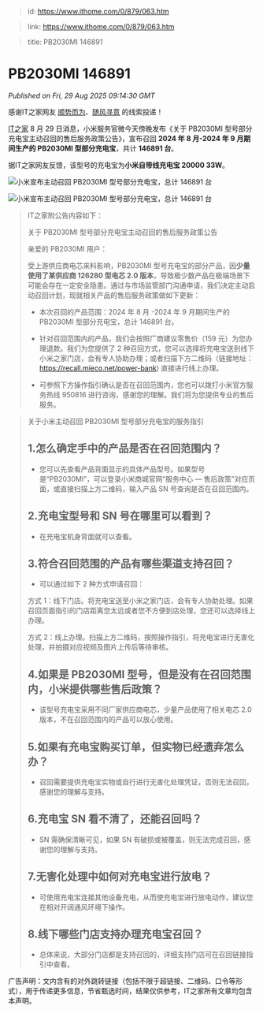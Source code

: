 > id: https://www.ithome.com/0/879/063.htm

> link: https://www.ithome.com/0/879/063.htm

> title: PB2030MI 146891

# PB2030MI 146891
_Published on Fri, 29 Aug 2025 09:14:30 GMT_

感谢IT之家网友 [顺势而为](https://m.ithome.com/html/app/open.html?url=ithome%3A%2F%2Fuserpage%3Fid%3D2157400)、[随风寻意](https://m.ithome.com/html/app/open.html?url=ithome%3A%2F%2Fuserpage%3Fid%3D1685727) 的线索投递！

[IT之家](https://www.ithome.com/) 8 月 29 日消息，小米服务官微今天傍晚发布《关于 PB2030MI 型号部分充电宝主动召回的售后服务政策公告》，宣布召回 **2024 年 8 月-2024 年 9 月期间生产的 PB2030MI 型部分充电宝**，共计 **146891 台**。

据IT之家网友反馈，该型号的充电宝为**小米自带线充电宝 20000 33W**。

![](https://img.ithome.com/newsuploadfiles/2024/4/9f9e6d64-82fc-42e0-bee5-e275ae4e1c1e.png?x-bce-process=image/format,f_auto "小米宣布主动召回 PB2030MI 型号部分充电宝，总计 146891 台")

![](https://qimg.ithome.com/newfiles/2025/8/3587ec98-cc2c-495f-b009-7a4f414aa001.jpg?x-bce-process=image/format,f_auto "小米宣布主动召回 PB2030MI 型号部分充电宝，总计 146891 台")

> IT之家附公告内容如下：
> 
> 关于 PB2030MI 型号部分充电宝主动召回的售后服务政策公告
> 
> 亲爱的 PB2030MI 用户：
> 
> 受上游供应商电芯来料影响，PB2030MI 型号充电宝的部分产品，因**少量使用了某供应商 126280 型电芯 2.0 版本**，导致极少数产品在极端场景下可能会存在一定安全隐患。通过与市场监管部门沟通申请，我们决定主动启动召回计划，现就相关产品的售后服务政策做如下更新：
> 
> -   本次召回的产品范围：2024 年 8 月 -2024 年 9 月期间生产的 PB2030MI 型部分充电宝，总计 146891 台。
>     
> -   针对召回范围内的产品，我们会按照厂商建议零售价（159 元）为您办理退款。我们为您提供了 2 种召回方式，您可以选择将充电宝送到线下小米之家门店，会有专人协助办理；或者扫描下方二维码（链接地址：https://recall.mieco.net/power-bank) 直接进行线上办理。
>     
> -   可参照下方操作指引确认是否在召回范围内，您也可以拨打小米官方服务热线 950816 进行咨询，感谢您的理解。我们将为您提供专业的售后服务。
>     

> 关于小米主动召回 PB2030MI 型号部分充电宝的服务指引
> 
> 1.怎么确定手中的产品是否在召回范围内？
> --------------------
> 
> -   您可以先查看产品背面显示的具体产品型号。如果型号是“PB2030MI”，可以登录小米商城官网“服务中心 — 售后政策”对应页面，或直接扫描上方二维码，输入产品 SN 号查询是否在召回范围内。
>     
> 
> 2.充电宝型号和 SN 号在哪里可以看到？
> ---------------------
> 
> -   在充电宝机身背面就可以查看。
>     
> 
> 3.符合召回范围的产品有哪些渠道支持召回？
> ---------------------
> 
> -   可以通过如下 2 种方式申请召回：
>     
> 
> 方式 1：线下门店。将充电宝送至小米之家门店，会有专人协助处理。如果召回页面指引的门店距离您太远或者您不方便到店处理，您还可以选择线上办理。
> 
> 方式 2：线上办理。扫描上方二维码，按照操作指引，将充电宝进行无害化处理，并拍摄对应视频及图片上传后等待审核。
> 
> 4.如果是 PB2030MI 型号，但是没有在召回范围内，小米提供哪些售后政策？
> ----------------------------------------
> 
> -   该型号充电宝采用不同厂家供应商电芯，少量产品使用了相关电芯 2.0 版本，不在召回范围内的产品可以放心使用。
>     
> 
> 5.如果有充电宝购买订单，但实物已经遗弃怎么办？
> ------------------------
> 
> -   召回需要提供充电宝实物或自行进行无害化处理凭证，否则无法召回，感谢您的理解与支持。
>     
> 
> 6.充电宝 SN 看不清了，还能召回吗？
> --------------------
> 
> -   SN 需确保清晰可见，如果 SN 有破损或被覆盖，则无法完成召回，感谢您的理解与支持。
>     
> 
> 7.无害化处理中如何对充电宝进行放电？
> -------------------
> 
> -   可使用充电宝连接其他设备充电，从而使充电宝进行放电动作，建议您在相对开阔通风环境下操作。
>     
> 
> 8.线下哪些门店支持办理充电宝召回？
> ------------------
> 
> -   总体来说，大部分门店都是支持召回的，详细支持门店可在召回链接指引中查看。
>     

广告声明：文内含有的对外跳转链接（包括不限于超链接、二维码、口令等形式），用于传递更多信息，节省甄选时间，结果仅供参考，IT之家所有文章均包含本声明。
